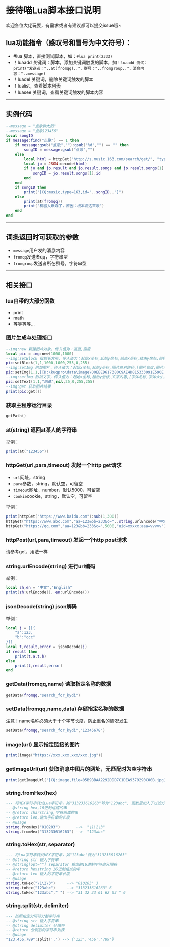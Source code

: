 # 接待喵Lua脚本接口说明

欢迎各位大佬玩耍，有需求或者有建议都可以提交issue哦~

## lua功能指令（感叹号和冒号为中文符号）：

- #lua 脚本，直接测试脚本，如：`#lua print(2333)`
- ！luaadd 关键词：脚本，添加关键词触发的脚本，如`！luaadd 测试：print("发送者："..at(fromqq).."，群号："..fromgroup.."，消息内容："..message)`
- ！luadel 关键词，删除关键词触发的脚本
- ！lualist，查看脚本列表
- ！luasee 关键词，查看关键词触发的脚本内容

---

## 实例代码

```lua
--message = "点歌种太阳"
--message = "点歌123456"
local songID
if message:find("点歌") == 1 then
    if message:gsub("点歌",""):gsub("%d","") == "" then
        songID = message:gsub("点歌","")
    else
        local html = httpGet("http://s.music.163.com/search/get/", "type=1&s="..message:gsub("点歌",""):urlEncode())
        local jo = JSON:decode(html)
        if jo and jo.result and jo.result.songs and jo.result.songs[1] then
            songID = jo.result.songs[1].id
        end
    end
    if songID then
        print("[CQ:music,type=163,id="..songID.."]")
    else
        print(at(fromqq))
        print("机器人爆炸了，原因：根本没这首歌")
    end
end
```

---

## 词条返回时可获取的参数

- `message`用户发的消息内容
- `fromqq`发送者qq，字符串型
- `fromgroup`发送者所在群号，字符串型

---

## 相关接口

### lua自带的大部分函数

- print
- math
- 等等等等...

### 图片生成与处理接口

```lua
--img:new 新建图片对象，传入值为：宽度,高度
local pic = img:new(1000,1000)
--img:setBlock 绘制长方形，传入值为：起始x坐标,起始y坐标,结束x坐标,结束y坐标,颜色R值,颜色G值,颜色B值
pic:setBlock(1,1,1000,1000,255,0,255)
--img:setImg 附加图片，传入值为：起始x坐标,起始y坐标,图片绝对路径,[图片宽度,图片高度]
pic:setImg(1,1,[[D:\kuqpro\data\image\00EBED617380C9AE4D815333091E590E.png]])
--img:setImg 附加文字，传入值为：起始x坐标,起始y坐标,文字内容,[字体名称,字体大小,颜色R值,颜色G值,颜色B值]
pic:setText(1,1,"测试",nil,25,0,255,255)
--img:get 获取图片结果
print(pic:get())
```

### 获取主程序运行目录

```lua
getPath()
```

### at(string) 返回at某人的字符串

举例：

```lua
print(at("123456"))
```

### httpGet(url,para,timeout) 发起一个http get请求

- `url`网址，string
- `para`参数，string，默认空，可留空
- `timeout`网址，number，默认5000，可留空
- `cookie`cookie，string，默认空，可留空

举例：

```lua
print(httpGet("https://www.baidu.com"):sub(1,300))
httpGet("https://www.abc.com","aa=123&bb=233&c="..string.urlEncode("中文参数"))
httpGet("https://qq.com","aa=123&bb=233&c=",5000,"uid=xxxxx;aaa=vvvvv")
```

### httpPost(url,para,timeout) 发起一个http post请求

请参考get，用法一样

### string.urlEncode(string) 进行url编码

举例：

```lua
local zh,en = "中文","English"
print(zh:urlEncode(), en:urlEncode())
```

### jsonDecode(string) json解码

举例：

```lua
local j = [[{
    "a":123,
    "b":"ccc"
}]]
local t,result,error = jsonDecode(j)
if result then
    print(t.a,t.b)
else
    print(t,result,error)
end
```

### getData(fromqq,name) 读取指定名称的数据

```lua
getData(fromqq,"search_for_kydi")
```

### setData(fromqq,name,data) 存储指定名称的数据

注意！name名称必须大于十个字节长度，防止重名的情况发生

```lua
setData(fromqq,"search_for_kydi","12345678")
```

### image(url) 显示指定链接的图片

```lua
print(image("https://xxx.xxx.xxx/xxx.jpg"))
```

### getImageUrl(url) 获取消息中图片的网址，无匹配时为空字符串

```lua
print(getImageUrl("[CQ:image,file=05B9BBAA2292DDD7C1DEA9379290C00B.jpg]"))
```

### string.fromHex(hex)

```lua
--- 将HEX字符串转成Lua字符串，如"313233616263"转为"123abc", 函数里加入了过滤分隔符，可以过滤掉大部分分隔符（可参见正则表达式中\s和\p的范围）。
-- @string hex,16进制组成的串
-- @return charstring,字符组成的串
-- @return len,输出字符串的长度
-- @usage
string.fromHex("010203")       -->  "\1\2\3"
string.fromHex("313233616263") -->  "123abc"
```

### string.toHex(str, separator)

```lua
--- 将Lua字符串转成HEX字符串，如"123abc"转为"313233616263"
-- @string str 输入字符串
-- @string[opt=""] separator 输出的16进制字符串分隔符
-- @return hexstring 16进制组成的串
-- @return len 输入的字符串长度
-- @usage
string.toHex("\1\2\3")     --> "010203" 3
string.toHex("123abc")     --> "313233616263" 6
string.toHex("123abc"," ") --> "31 32 33 61 62 63 " 6
```

### string.split(str, delimiter)

```lua
--- 按照指定分隔符分割字符串
-- @string str 输入字符串
-- @string delimiter 分隔符
-- @return 分割后的字符串列表
-- @usage
"123,456,789":split(',') --> {'123','456','789'}
```
